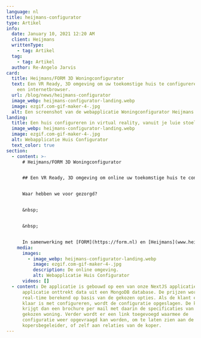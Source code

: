 ```yaml
---
language: nl
title: heijmans-configurator
type: Artikel
info:
  date: January 10, 2021 12:20 AM
  client: Heijmans
  writtenType:
    - tag: Artikel
  tag:
    - tag: Artikel
  author: Re-Angelo Jarvis
card:
  title: Heijmans/FORM 3D Woningconfigurator
  text: Een VR Ready, 3D omgeving om uw toekomstige huis te configureren vanuit
    een internetbrowser.
  url: /blog/news/heijmans-configurator
  image_webp: heijmans-configurator-landing.webp
  image: ezgif.com-gif-maker-4-.jpg
  alt: Een screenshot van de webapplicatie Woningconfigurator Heijmans
landing:
  title: Een huis configureren in virtual reality, vanuit je luie stoel.
  image_webp: heijmans-configurator-landing.webp
  image: ezgif.com-gif-maker-4-.jpg
  alt: Webapplicatie Huis Configurator
  text_color: true
section:
  - content: >-
      # Heijmans/FORM 3D Woningconfigurator


      ## Een VR Ready, 3D omgeving om online uw toekomstige huis te configureren.


      Waar hebben we voor gezorgd?


      &nbsp;


      &nbsp;


      In samenwerking met [FORM](https://form.nl) en [Heijmans](www.heijmans.nl) hebben een 3D, real-time BIM configurator opgeleverd. Met deze webapplicatie krijgen gebruikers de toekomstige woning in een game engine te zien, waardoor opties goed gevisualiseerd kunnen worden. Dan toch maar een uitbouw of een dakkapel erbij, doordat de klant kan zien hoe het zicht vanuit binnen het huis verandert.
    media:
      images:
        - image_webp: heijmans-configurator-landing.webp
          image: ezgif.com-gif-maker-4-.jpg
          description: De online omgeving.
          alt: Webapplicatie Huis Configurator
      videos: []
  - content: De applicatie is gebouwd op een van onze NextJS applicaties. De
      applicatie onttrekt data uit een MongoDB database. De prijzen worden in
      real-time berekend op basis van de gekozen opties. Als de klant eenmaal
      klaar is met configureren, wordt de configuratie opgeslagen. De klant
      krijgt dan een brochure per mail met daarin de specificaties van de
      gekozen woning. Verder wordt er een link toegevoegd waarmee de
      configuratie weer opgevraagd kan worden, om te laten zien aan de
      kopersbegeleider, of zelf aan relaties van de koper.
---
```

